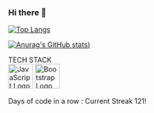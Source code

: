 ### Hi there 👋

<!--
**Jean-Noel-Esc/Jean-Noel-Esc** is a ✨ _special_ ✨ repository because its `README.md` (this file) appears on your GitHub profile.

Here are some ideas to get you started:
-->

<!--
- 🔭 I’m currently working on ...
- 🌱 I’m currently learning ...
- 👯 I’m looking to collaborate on ...
- 🤔 I’m looking for help with ...
- 💬 Ask me about ...
- 📫 How to reach me: ...
- ⚡ Fun fact: ...
-->

[![Top Langs](https://github-readme-stats.vercel.app/api/top-langs/?username=Jean-Noel-Esc&layout=compact)](https://github.com/anuraghazra/github-readme-stats)

[![Anurag's GitHub stats](https://github-readme-stats.vercel.app/api?username=Jean-Noel-Esc&count_private=true&hide=stars,prs,issues&show_icons=true))](https://github.com/anuraghazra/github-readme-stats)


<!-- <a href="https://github.com/anuraghazra/github-readme-stats">
  <img align="center" src="https://github-readme-stats.vercel.app/api/pin/?username=Jean-Noel-Esc&repo=github-readme-stats" />
</a> -->
TECH STACK 
</br><img src="https://cdn.worldvectorlogo.com/logos/logo-javascript.svg" alt="JavaScript Logo" width="50" height="50"/>
<img src="https://cdn.worldvectorlogo.com/logos/bootstrap-5-1.svg" alt="Bootstrap Logo" width="50" height="50"/>

Days of code in a row : Current Streak 121!
